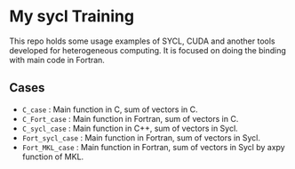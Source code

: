 # My sycl Training

This repo holds some usage examples of SYCL, CUDA and another
tools developed for heterogeneous computing. It is focused on
doing the binding with main code in Fortran.

## Cases
- `C_case` : Main function in C, sum of vectors in C.
- `C_Fort_case` : Main function in Fortran, sum of vectors in C.
- `C_sycl_case` : Main function in C++, sum of vectors in Sycl.
- `Fort_sycl_case` : Main function in Fortran, sum of vectors in Sycl.
- `Fort_MKL_case` : Main function in Fortran, sum of vectors in Sycl by axpy function of MKL.
